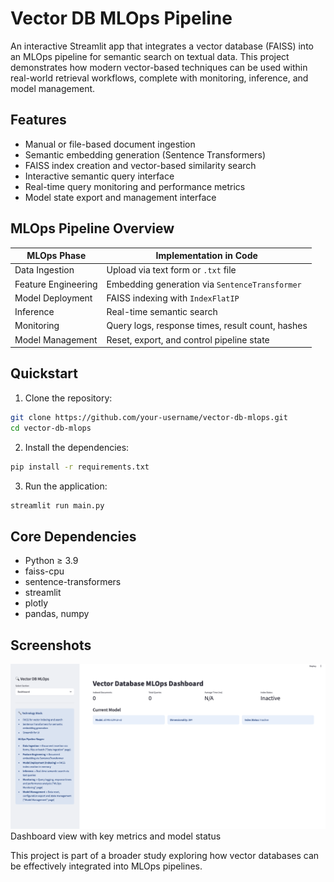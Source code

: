 # Vector DB MLOps Pipeline

An interactive Streamlit app that integrates a vector database (FAISS) into an MLOps pipeline for semantic search on textual data. This project demonstrates how modern vector-based techniques can be used within real-world retrieval workflows, complete with monitoring, inference, and model management.

## Features

- Manual or file-based document ingestion
- Semantic embedding generation (Sentence Transformers)
- FAISS index creation and vector-based similarity search
- Interactive semantic query interface
- Real-time query monitoring and performance metrics
- Model state export and management interface

## MLOps Pipeline Overview

| MLOps Phase         | Implementation in Code                           |
| ------------------- | ------------------------------------------------ |
| Data Ingestion      | Upload via text form or `.txt` file              |
| Feature Engineering | Embedding generation via `SentenceTransformer`   |
| Model Deployment    | FAISS indexing with `IndexFlatIP`                |
| Inference           | Real-time semantic search                        |
| Monitoring          | Query logs, response times, result count, hashes |
| Model Management    | Reset, export, and control pipeline state        |

## Quickstart

1. Clone the repository:

```bash
git clone https://github.com/your-username/vector-db-mlops.git
cd vector-db-mlops
```

2. Install the dependencies:

```bash
pip install -r requirements.txt
```

3. Run the application:

```bash
streamlit run main.py
```

## Core Dependencies

- Python ≥ 3.9
- faiss-cpu
- sentence-transformers
- streamlit
- plotly
- pandas, numpy

## Screenshots

![Dashboard](assets/screenshot_dashboard.png)  
Dashboard view with key metrics and model status

This project is part of a broader study exploring how vector databases can be effectively integrated into MLOps pipelines.
